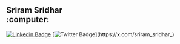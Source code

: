 <h2 align="left"> <br> Sriram Sridhar<br> :computer: </h2>

[![Linkedin Badge](https://img.shields.io/badge/LinkedIn-0077B5?style=for-the-badge&logo=linkedin&logoColor=white&link=https://www.linkedin.com/in/sriram-sridhar/)](https://www.linkedin.com/in/sriram-sridhar/) [![Twitter Badge](https://img.shields.io/badge/Twitter-1DA1F2?style=for-the-badge&logo=twitter&logoColor=white&link=https://x.com/sriram_sridhar_)](https://x.com/sriram_sridhar_)
